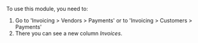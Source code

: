 To use this module, you need to:

1.  Go to 'Invoicing \> Vendors \> Payments' or to 'Invoicing \>
    Customers \> Payments'
2.  There you can see a new column *Invoices*.
